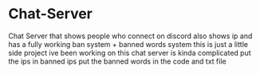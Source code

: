 # Chat-Server
Chat Server that shows people who connect on discord also shows ip and has a fully working ban system + banned words system
this is just a little side project ive been working on this chat server is kinda complicated put the ips in banned ips put the banned words in the code and txt file
